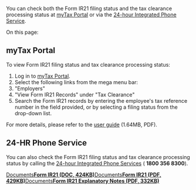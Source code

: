 You can check both the Form IR21 filing status and the tax clearance processing status at [myTax Portal](https://mytax.iras.gov.sg/ESVWeb/default.aspx "myTax Portal") or via the [24-hour Integrated Phone Service](https://www.iras.gov.sg/contact-us/individual-income-tax/#title3).

On this page:

## myTax Portal

To view Form IR21 filing status and tax clearance processing status:

1. Log in to [myTax Portal](https://mytax.iras.gov.sg/ESVWeb/default.aspx "myTax Portal").
2. Select the following links from the mega menu bar:
1. "Employers"
2. "View Form IR21 Records" under "Tax Clearance"
3. Search the Form IR21 records by entering the employee's tax reference number in the field provided, or by selecting a filing status from the drop-down list.

For more details, please refer to the [user guide](https://www.iras.gov.sg/media/docs/default-source/uploadedfiles/pdf/user-guide-efileir21.pdf?sfvrsn=1ac519e2_21 "user-guide-efileir21") (1.64MB, PDF).

## 24-HR Phone Service

You can also check the Form IR21 filing status and tax clearance processing status by calling the [24-hour Integrated Phone Services](https://www.iras.gov.sg/contact-us/individual-income-tax#title3) ( **1800 356 8300**).

[Documents**Form IR21 (DOC, 424KB)**](https://www.iras.gov.sg/docs/default-source/individual-income-tax/non-residents/formir210508-2_v1.doc?sfvrsn=1cb4dbf0_23)[Documents**Form IR21 (PDF, 429KB)**](https://www.iras.gov.sg/docs/default-source/individual-income-tax/non-residents/formir210508-2_v112bf1106cccb423e9d878cd78e9fd51c.pdf?sfvrsn=52745324_19)[Documents**Form IR21 Explanatory Notes (PDF, 332KB)**](https://www.iras.gov.sg/media/docs/default-source/uploadedfiles/pdf/explanatorynotestoformir22.pdf?sfvrsn=9cb04304_2)